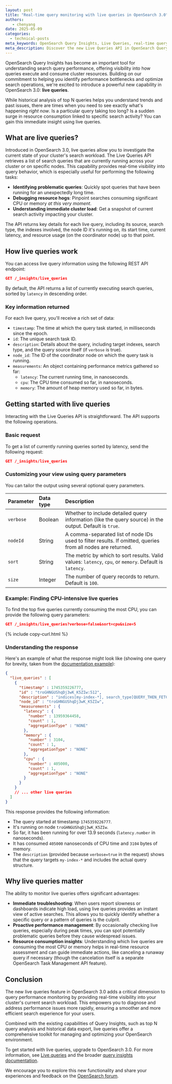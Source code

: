 ```yaml
---
layout: post
title: "Real-time query monitoring with live queries in OpenSearch 3.0"
authors:
   - chenyang
date: 2025-05-09
categories:
  - technical-posts
meta_keywords: OpenSearch Query Insights, Live Queries, real-time query monitoring, query performance, OpenSearch 3.0, search analytics, resource monitoring, query debugging
meta_description: Discover the new Live Queries API in OpenSearch Query Insights 3.0, enabling real-time visibility into currently executing search queries to identify and debug performance issues as they happen.
---
```


OpenSearch Query Insights has become an important tool for understanding search query performance, offering visibility into how queries execute and consume cluster resources. Building on our commitment to helping you identify performance bottlenecks and optimize search operations, we're excited to introduce a powerful new capability in OpenSearch 3.0: **live queries**.

While historical analysis of top N queries helps you understand trends and past issues, there are times when you need to see exactly what's happening *right now*. Is a particular query taking too long? Is a sudden surge in resource consumption linked to specific search activity? You can gain this immediate insight using live queries.

## What are live queries?

Introduced in OpenSearch 3.0, live queries allow you to investigate the current state of your cluster's search workload. The Live Queries API retrieves a list of search queries that are currently running across your cluster or on specific nodes. This capability provides real-time visibility into query behavior, which is especially useful for performing the following tasks:

*   **Identifying problematic queries**: Quickly spot queries that have been running for an unexpectedly long time.
*   **Debugging resource hogs**: Pinpoint searches consuming significant CPU or memory *at this very moment*.
*   **Understanding immediate cluster load**: Get a snapshot of current search activity impacting your cluster.

The API returns key details for each live query, including its source, search type, the indexes involved, the node ID it's running on, its start time, current latency, and resource usage (on the coordinator node) up to that point.

## How live queries work

You can access live query information using the following REST API endpoint:

```json
GET /_insights/live_queries
```

By default, the API returns a list of currently executing search queries, sorted by `latency` in descending order.

### Key information returned

For each live query, you'll receive a rich set of data:

*   `timestamp`: The time at which the query task started, in milliseconds since the epoch.
*   `id`: The unique search task ID.
*   `description`: Details about the query, including target indexes, search type, and the query source itself (if `verbose` is true).
*   `node_id`: The ID of the coordinator node on which the query task is running.
*   `measurements`: An object containing performance metrics gathered so far:
    *   `latency`: The current running time, in nanoseconds.
    *   `cpu`: The CPU time consumed so far, in nanoseconds.
    *   `memory`: The amount of heap memory used so far, in bytes.

## Getting started with live queries

Interacting with the Live Queries API is straightforward. The API supports the following operations.

### Basic request

To get a list of currently running queries sorted by latency, send the following request:

```json
GET /_insights/live_queries
```

### Customizing your view using query parameters

You can tailor the output using several optional query parameters.

| Parameter | Data type | Description                                                                                                |
| :-------- | :-------- | :--------------------------------------------------------------------------------------------------------- |
| `verbose` | Boolean   | Whether to include detailed query information (like the query source) in the output. Default is `true`.    |
| `nodeId`  | String    | A comma-separated list of node IDs used to filter results. If omitted, queries from all nodes are returned.     |
| `sort`    | String    | The metric by which to sort results. Valid values: `latency`, `cpu`, or `memory`. Default is `latency`.          |
| `size`    | Integer   | The number of query records to return. Default is `100`.                                                     |

### Example: Finding CPU-intensive live queries

To find the top five queries currently consuming the most CPU, you can provide the following query parameters:

```json
GET /_insights/live_queries?verbose=false&sort=cpu&size=5
```
{% include copy-curl.html %}

### Understanding the response

Here's an example of what the response might look like (showing one query for brevity, taken from the [documentation example](https://docs.opensearch.org/docs/latest/observing-your-data/query-insights/live-queries/#example-response)):

```json
{
  "live_queries" : [
    {
      "timestamp" : 1745359226777,
      "id" : "troGHNGUShqDj3wK_K5ZIw:512",
      "description" : "indices[my-index-*], search_type[QUERY_THEN_FETCH], source[{\"size\":20,\"query\":{\"term\":{\"user.id\":{\"value\":\"userId\",\"boost\":1.0}}}}]",
      "node_id" : "troGHNGUShqDj3wK_K5ZIw",
      "measurements" : {
        "latency" : {
          "number" : 13959364458,
          "count" : 1,
          "aggregationType" : "NONE"
        },
        "memory" : {
          "number" : 3104,
          "count" : 1,
          "aggregationType" : "NONE"
        },
        "cpu" : {
          "number" : 405000,
          "count" : 1,
          "aggregationType" : "NONE"
        }
      }
    }
    // ... other live queries
  ]
}
```

This response provides the following information:

*   The query started at timestamp `1745359226777`.
*   It's running on node `troGHNGUShqDj3wK_K5ZIw`.
*   So far, it has been running for over 13.9 seconds (`latency.number` in nanoseconds).
*   It has consumed `405000` nanoseconds of CPU time and `3104` bytes of memory.
*   The `description` (provided because `verbose=true` in the request) shows that the query targets `my-index-*` and includes the actual query structure.

## Why live queries matter

The ability to monitor live queries offers significant advantages:

*   **Immediate troubleshooting**: When users report slowness or dashboards indicate high load, using live queries provides an instant view of active searches. This allows you to quickly identify whether a specific query or a pattern of queries is the culprit.
*   **Proactive performance management**: By occasionally checking live queries, especially during peak times, you can spot potentially problematic queries before they cause widespread issues.
*   **Resource consumption insights**: Understanding which live queries are consuming the most CPU or memory helps in real-time resource assessment and can guide immediate actions, like canceling a runaway query if necessary (though the cancelation itself is a separate OpenSearch Task Management API feature).

## Conclusion

The new live queries feature in OpenSearch 3.0 adds a critical dimension to query performance monitoring by providing real-time visibility into your cluster's current search workload. This empowers you to diagnose and address performance issues more rapidly, ensuring a smoother and more efficient search experience for your users.

Combined with the existing capabilities of Query Insights, such as top N query analysis and historical data export, live queries offer a comprehensive toolkit for managing and optimizing your OpenSearch environment.

To get started with live queries, upgrade to OpenSearch 3.0. For more information, see [Live queries](https://opensearch.org/docs/latest/observing-your-data/query-insights/live-queries/) and the broader [query insights documentation](https://opensearch.org/docs/latest/observing-your-data/query-insights/index/).

We encourage you to explore this new functionality and share your experiences and feedback on the [OpenSearch forum](https://forum.opensearch.org/).